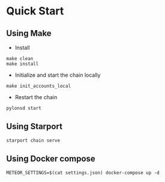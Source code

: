 # Quick Start


## Using Make

* Install

```shell
make clean
make install
```
* Initialize and start the chain locally

```shell
make init_accounts_local
```

* Restart the chain
```shell
pylonsd start
```
## Using Starport
```shell
starport chain serve
```

## Using Docker compose
```shell
METEOR_SETTINGS=$(cat settings.json) docker-compose up -d
```

